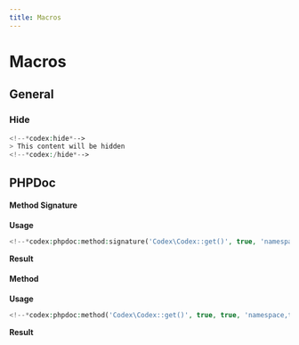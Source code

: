 ```yaml
---
title: Macros
---
```


# Macros

## General

### Hide
```php
<!--*codex:hide*-->
> This content will be hidden
<!--*codex:/hide*-->
```

## PHPDoc
#### Method Signature

**Usage**
```php
<!--*codex:phpdoc:method:signature('Codex\Codex::get()', true, 'namespace,tags')*-->
````
<!--*codex:phpdoc:method:signature('Codex\Phpdoc\Documents\PhpdocMacros::methodSignature()', true, true, 'namespace,tags')*-->

**Result**

<!--*codex:phpdoc:method:signature('Codex\Codex::get()', true, 'namespace,tags')*-->


#### Method

**Usage**
```php
<!--*codex:phpdoc:method('Codex\Codex::get()', true, true, 'namespace,tags')*-->
````
<!--*codex:phpdoc:method('Codex\Phpdoc\Documents\PhpdocMacros::method()', true, true, 'namespace,tags')*-->

**Result**

<!--*codex:phpdoc:method('Codex\Codex::get()', true, true, 'namespace,tags')*-->
